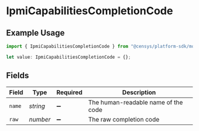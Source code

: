 # IpmiCapabilitiesCompletionCode

## Example Usage

```typescript
import { IpmiCapabilitiesCompletionCode } from "@censys/platform-sdk/models/components";

let value: IpmiCapabilitiesCompletionCode = {};
```

## Fields

| Field                               | Type                                | Required                            | Description                         |
| ----------------------------------- | ----------------------------------- | ----------------------------------- | ----------------------------------- |
| `name`                              | *string*                            | :heavy_minus_sign:                  | The human-readable name of the code |
| `raw`                               | *number*                            | :heavy_minus_sign:                  | The raw completion code             |
